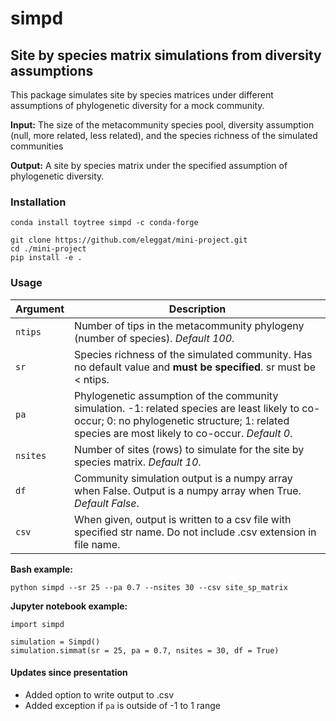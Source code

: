 # simpd
## Site by species matrix simulations from diversity assumptions

This package simulates site by species matrices under different assumptions of phylogenetic diversity for a mock community.

**Input:**
The size of the metacommunity species pool, diversity assumption (null, more related, less related), and the species richness of the simulated communities

**Output:** 
A site by species matrix under the specified assumption of phylogenetic diversity.

### Installation
`conda install toytree simpd -c conda-forge`

```
git clone https://github.com/eleggat/mini-project.git
cd ./mini-project
pip install -e .
```
### Usage
|Argument|Description|
|--------|-----------|
|`ntips`|Number of tips in the metacommunity phylogeny (number of species). *Default 100*.|
|`sr`|Species richness of the simulated community. Has no default value and **must be specified**. sr must be < ntips.|
|`pa`|Phylogenetic assumption of the community simulation. -1: related species are least likely to co-occur; 0: no phylogenetic structure; 1: related species are most likely to co-occur. *Default 0*.|
|`nsites`|Number of sites (rows) to simulate for the site by species matrix. *Default 10*.|
|`df`|Community simulation output is a numpy array when False. Output is a numpy array when True. *Default False*.|
|`csv`|When given, output is written to a csv file with specified str name. Do not include .csv extension in file name.|

**Bash example:**
```
python simpd --sr 25 --pa 0.7 --nsites 30 --csv site_sp_matrix
```

**Jupyter notebook example:**
```
import simpd

simulation = Simpd()
simulation.simmat(sr = 25, pa = 0.7, nsites = 30, df = True)
```

#### Updates since presentation
- Added option to write output to .csv
- Added exception if `pa` is outside of -1 to 1 range
